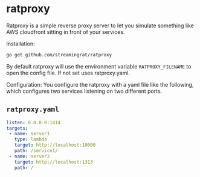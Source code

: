 # ratproxy
Ratproxy is a simple reverse proxy server to let you simulate something like AWS cloudfront sitting in front of your services.

Installation:

```sh
go get github.com/streamingrat/ratproxy
```

By default ratproxy will use the environment variable `RATPROXY_FILENAME` to open the config file.  If not set uses ratproxy.yaml.

Configuration:
You configure the ratproxy with a yaml file like the following, which configures two services listening on two different ports.

`ratproxy.yaml`
---------------
```yaml
listen: 0.0.0.0:1414
targets:
 - name: server1
   type: lambda
   target: http://localhost:10000
   path: /service1/
 - name: server2
   target: http://localhost:1313
   path: /
```
